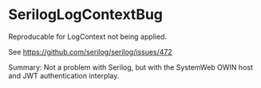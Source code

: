 # SerilogLogContextBug
Reproducable for LogContext not being applied.

See https://github.com/serilog/serilog/issues/472

Summary: Not a problem with Serilog, but with the SystemWeb OWIN host and JWT authentication interplay.
